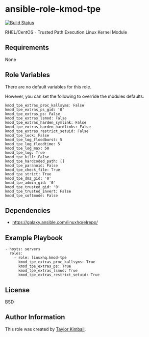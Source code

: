 # ansible-role-kmod-tpe

[![Build Status](https://travis-ci.org/linuxhq/ansible-role-kmod-tpe.svg?branch=master)](https://travis-ci.org/linuxhq/ansible-role-kmod-tpe)

RHEL/CentOS - Trusted Path Execution Linux Kernel Module

## Requirements

None

## Role Variables

There are no default variables for this role.

However, you can set the following to override the modules defaults:

    kmod_tpe_extras_proc_kallsyms: False
    kmod_tpe_extras_ps_gid: '0'
    kmod_tpe_extras_ps: False
    kmod_tpe_extras_lsmod: False
    kmod_tpe_extras_harden_symlink: False
    kmod_tpe_extras_harden_hardlinks: False
    kmod_tpe_extras_restrict_setuid: False
    kmod_tpe_lock: False
    kmod_tpe_log_floodburst: 5
    kmod_tpe_log_floodtime: 5
    kmod_tpe_log_max: 50
    kmod_tpe_log: True
    kmod_tpe_kill: False
    kmod_tpe_hardcoded_path: []
    kmod_tpe_paranoid: False
    kmod_tpe_check_file: True
    kmod_tpe_strict: True
    kmod_tpe_dmz_gid: '0'
    kmod_tpe_admin_gid: '0'
    kmod_tpe_trusted_gid: '0'
    kmod_tpe_trusted_invert: False
    kmod_tpe_softmode: False

## Dependencies

 * https://galaxy.ansible.com/linuxhq/elrepo/

## Example Playbook

    - hosts: servers
      roles:
        - role: linuxhq.kmod-tpe
          kmod_tpe_extras_proc_kallsyms: True
          kmod_tpe_extras_ps: True
          kmod_tpe_extras_lsmod: True
          kmod_tpe_extras_restrict_setuid: True
          
## License

BSD

## Author Information

This role was created by [Taylor Kimball](http://www.linuxhq.org).
